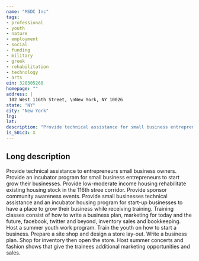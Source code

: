 ```yaml
---
name: "MSDC Inc"
tags:
- professional
- youth
- nature
- employment
- social
- funding
- military
- greek
- rehabilitation
- technology
- arts
ein: 320305260
homepage: ""
address: |
 102 West 116th Street, \nNew York, NY 10026
state: "NY"
city: "New York"
lng: 
lat: 
description: "Provide technical assistance for small business entrepreneurs. Provide low moderate income housing, rehabilitate existing housing stock in the 116th street corridor. Provide and sponsor community awareness events. "
is_501c3: X
---
```


## Long description

Provide technical assistance to entrepreneurs small business owners. Provide an incubator program for small business entrepreneurs to start grow their businesses. Provide low-moderate income housing rehabilitate existing housing stock in the 116th stree corridor. Provide sponsor community awareness events. Provide small businesses technical assistance and an incubator housing program for start-up businesses to have a place to grow their business while receiving training. Training classes consist of how to write a business plan, marketing for today and the future, facebook, twitter and beyond, inventory sales and bookkeeping. Host a summer youth work program. Train the youth on how to start a business. Prepare a site shop and design a store lay-out. Write a business plan. Shop for inventory then open the store. Host summer concerts and fashion shows that give the trainees additional marketing opportunities and sales. 
